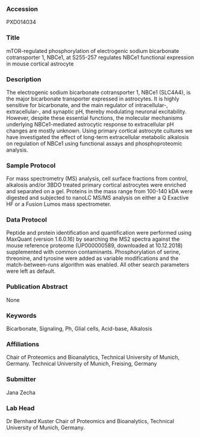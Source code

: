 ### Accession
PXD014034

### Title
mTOR-regulated phosphorylation of electrogenic sodium bicarbonate cotransporter 1, NBCe1, at S255-257 regulates NBCe1 functional expression in mouse cortical astrocyte

### Description
The electrogenic sodium bicarbonate cotransporter 1, NBCe1 (SLC4A4), is the major bicarbonate transporter expressed in astrocytes. It is highly sensitive for bicarbonate, and the main regulator of intracellular-, extracellular-, and synaptic pH, thereby modulating neuronal excitability. However, despite these essential functions, the molecular mechanisms underlying NBCe1-mediated astrocytic response to extracellular pH changes are mostly unknown. Using primary cortical astrocyte cultures we have investigated the effect of long-term extracellular metabolic alkalosis on regulation of NBCe1 using functional assays and phosphoproteomic analysis.

### Sample Protocol
For mass spectrometry (MS) analysis, cell surface fractions from control, alkalosis and/or 3BDO treated primary cortical astrocytes were enriched and separated on a gel. Proteins in the mass range from 100-140 kDA were digested and subjected to nanoLC MS/MS analysis on either a Q Exactive HF or a Fusion Lumos mass spectrometer.

### Data Protocol
Peptide and protein identification and quantification were performed using MaxQuant (version 1.6.0.16) by searching the MS2 spectra against the mouse reference proteome (UP000000589, downloaded at 10.12.2018) supplemented with common contaminants. Phosphorylation of serine, threonine, and tyrosine were added as variable modifications and the match-between-runs algorithm was enabled. All other search parameters were left as default.

### Publication Abstract
None

### Keywords
Bicarbonate, Signaling, Ph, Glial cells, Acid-base, Alkalosis

### Affiliations
Chair of Proteomics and Bioanalytics, Technical University of Munich, Germany.
Technical University of Munich, Freising, Germany

### Submitter
Jana Zecha

### Lab Head
Dr Bernhard Kuster
Chair of Proteomics and Bioanalytics, Technical University of Munich, Germany.


